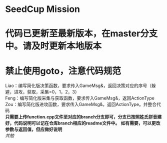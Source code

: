 # SeedCup Mission  
# 代码已更新至最新版本，在master分支中。请及时更新本地版本
# 禁止使用goto，注意代码规范
Liao：编写简化版决策函数，要求传入GameMsg&，返回决策对应的序号（躲避，进攻，获取，采集=0，1，2，3）  
Feng：编写简化版采集与获取函数，要求传入GameMsg&，返回ActionType  
Zou：编写简化版进攻函数，要求传入GameMsg&，返回ActionType。并整合代码  
**只需要上传function.cpp文件至对应的branch分支即可，分支已按照姓氏拼音建好，代码说明可以记在仓库branch相应的readme文件中。**
**如有需要，可以更改参数与返回值，但应做好说明**  
*共勉*
